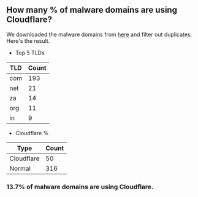 ## How many % of malware domains are using Cloudflare?


We downloaded the malware domains from [here](https://urlhaus.abuse.ch) and filter out duplicates.
Here's the result.


[//]: # (start replacement)


- Top 5 TLDs

| TLD | Count |
| --- | --- |
| com | 193 |
| net | 21 |
| za | 14 |
| org | 11 |
| in | 9 |


- Cloudflare %

| Type | Count |
| --- | --- |
| Cloudflare | 50 |
| Normal | 316 |


### 13.7% of malware domains are using Cloudflare.